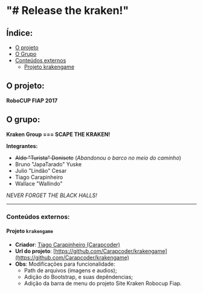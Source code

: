 # "# Release the kraken!"

## Índice:
* [O projeto](#o-projeto)
* [O Grupo](#o-grupo)
* [Conteúdos externos](#conteúdos-externos)
  * [Projeto krakengame](#projeto-krakengame)

## O projeto:
**RoboCUP FIAP 2017**

## O grupo:
**Kraken Group === SCAPE THE KRAKEN!**

**Integrantes:**
* ~~Aldo "Turista" Donisete~~ (*Abandonou o barco no meio do caminho*)
* Bruno "JapaTarado" Yuske 
* Julio "Lindão" Cesar 
* Tiago Carapinheiro 
* Wallace "Wallindo"

*NEVER FORGET THE BLACK HALLS!*



---
### Conteúdos externos:
#### Projeto `krakengame`
* **Criador**: [Tiago Carapinheiro (Carapcoder)](https://github.com/Carapcoder)
* **Url do projeto**: [https://github.com/Carapcoder/krakengame](https://github.com/Carapcoder/krakengame)
* **Obs**: Modificações para funcionalidade:
  * Path de arquivos (imagens e audios);
  * Adição do Bootstrap, e suas depêndencias;
  * Adição da barra de menu do projeto Site Kraken Robocup Fiap.

